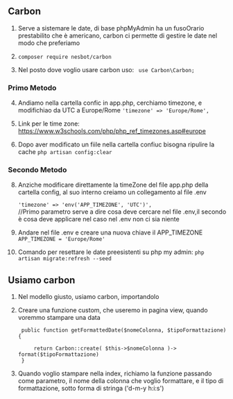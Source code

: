## Carbon 
1. Serve a sistemare le date, di base phpMyAdmin ha un fusoOrario prestabilito che è americano, carbon ci permette di gestire le date nel modo che preferiamo

2. 
    ``` composer require nesbot/carbon ```

3. Nel posto dove voglio usare carbon uso:
   ```  use Carbon\Carbon; ```

### Primo Metodo
4. Andiamo nella cartella confic in app.php, cerchiamo timezone, e modifichiao da UTC a Europe/Rome 
    ``` 'timezone' => 'Europe/Rome', ```

5. Link per le time zone: 
        https://www.w3schools.com/php/php_ref_timezones.asp#europe

6. Dopo aver modificato un fiile nella cartella confiuc bisogna ripulire la cache
    ``` php artisan config:clear ```

### Secondo Metodo
8. Anziche modificare direttamente la timeZone del file app.php della cartella config, al suo interno creiamo un collegamento al file .env      

    ``` 'timezone' => 'env('APP_TIMEZONE', 'UTC')', ``` <br>
    //Primo parametro serve a dire cosa deve cercare nel file .env,il secondo è cosa deve applicare nel caso nel .env non ci sia niente

9.  Andare nel file .env e creare una nuova chiave il APP_TIMEZONE
    ``` APP_TIMEZONE = 'Europe/Rome' ```



10. Comando per resettare le date preesistenti su php my admin: 
    ``` php artisan migrate:refresh --seed  ```


## Usiamo carbon
1. Nel modello giusto, usiamo carbon, importandolo

2. Creare una funzione custom, che useremo in pagina view, quando voremmo stampare una data

        public function getFormattedDate($nomeColonna, $tipoFormattazione){

            return Carbon::create( $this->$nomeColonna )-> format($tipoFormattazione)
        }

3. Quando voglio stampare nella index, richiamo la funzione passando come parametro, il nome della colonna che voglio formattare, e il tipo di formattazione, sotto forma di stringa ('d-m-y h:i:s')























